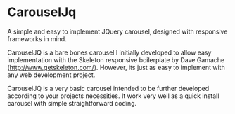 CarouselJq
==========

A simple and easy to implement JQuery carousel, designed with responsive frameworks in mind.

CarouselJQ is a bare bones carousel I initially developed to allow easy implementation with the Skeleton responsive boilerplate by Dave Gamache (http://www.getskeleton.com/). However, its just as easy to implement with any web development project.

CarouselJQ is a very basic carousel intended to be further developed according to your projects necessities. It work very well as a quick install carousel with simple straightforward coding.

